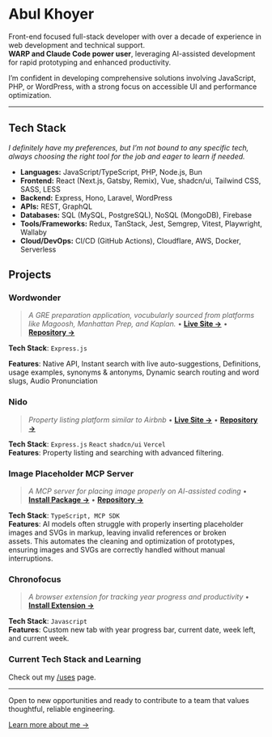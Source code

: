 # Abul Khoyer

Front-end focused full-stack developer with over a decade of experience in web development and technical support.  
**WARP and Claude Code power user**, leveraging AI-assisted development for rapid prototyping and enhanced productivity.  

I’m confident in developing comprehensive solutions involving JavaScript, PHP, or WordPress, with a strong focus on accessible UI and performance optimization.  

---

## Tech Stack  

_I definitely have my preferences, but I’m not bound to any specific tech, always choosing the right tool for the job and eager to learn if needed._

- **Languages:** JavaScript/TypeScript, PHP, Node.js, Bun  
- **Frontend:** React (Next.js, Gatsby, Remix), Vue, shadcn/ui, Tailwind CSS, SASS, LESS  
- **Backend:** Express, Hono, Laravel, WordPress
- **APIs:** REST, GraphQL
- **Databases:** SQL (MySQL, PostgreSQL), NoSQL (MongoDB), Firebase  
- **Tools/Frameworks:** Redux, TanStack, Jest, Semgrep, Vitest, Playwright, Wallaby
- **Cloud/DevOps:** CI/CD (GitHub Actions), Cloudflare, AWS, Docker, Serverless 

## Projects

### **Wordwonder**

> _A GRE preparation application, vocubularly sourced from platforms like Magoosh, Manhattan Prep, and Kaplan._ • **[Live Site →](https://wordwonder.onrender.com/)** • **[Repository →](https://github.com/hellokhoyer/WordWonder)**

**Tech Stack**: `Express.js`

**Features**: Native API, Instant search with live auto-suggestions, Definitions, usage examples, synonyms & antonyms, Dynamic search routing and word slugs, Audio Pronunciation


### **Nido**

> _Property listing platform similar to Airbnb_ • **[Live Site →](https://nido-teal.vercel.app/)** • **[Repository →](https://github.com/hellokhoyer/Nido/)**

**Tech Stack**: `Express.js` `React` `shadcn/ui` `Vercel`  
**Features**: Property listing and searching with advanced filtering.

### **Image Placeholder MCP Server**

> _A MCP server for placing image properly on AI-assisted coding_ • **[Install Package →](https://www.npmjs.com/package/mcp-image-placeholder)** • **[Repository →](https://github.com/hellokhoyer/mcp-image-placer)**

**Tech Stack**: `TypeScript, MCP SDK`  
**Features**: AI models often struggle with properly inserting placeholder images and SVGs in markup, leaving invalid references or broken assets. This automates the cleaning and optimization of prototypes, ensuring images and SVGs are correctly handled without manual interruptions. 


### **Chronofocus**

> _A browser extension for tracking year progress and productivity_ • **[Install Extension →](https://chromewebstore.google.com/detail/chronofocus/ihakbkjpmmaaikoophfdbhfenooiagmf)**

**Tech Stack**: `Javascript`  
**Features**: Custom new tab with year progress bar, current date, week left, and current week.

### **Current Tech Stack and Learning**
Check out my [/uses](https://abulkhoyer.com/uses/) page.

---

Open to new opportunities and ready to contribute to a team that values thoughtful, reliable engineering.


[Learn more about me →](https://abulkhoyer.com/about)
